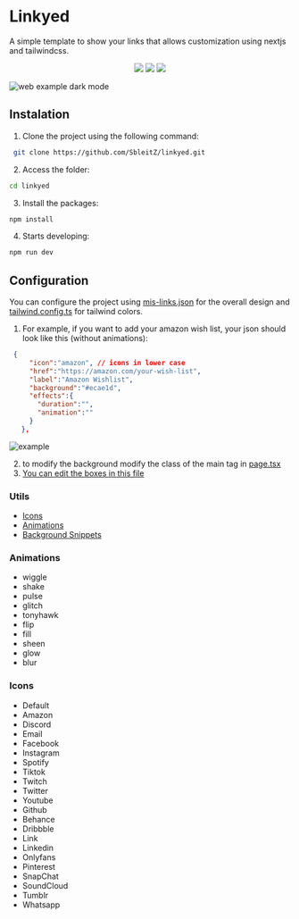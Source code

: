 # Linkyed
A simple template to show your links that allows customization using nextjs and tailwindcss.
<p align="center">
  <a>
    <img src="https://img.shields.io/badge/Next-black?style=for-the-badge&logo=next.js&logoColor=white">
  <a/>
  <a>
    <img src="https://img.shields.io/badge/typescript-%23007ACC.svg?style=for-the-badge&logo=typescript&logoColor=white">
  <a/>
  <a>
    <img src="https://img.shields.io/badge/tailwindcss-%2338B2AC.svg?style=for-the-badge&logo=tailwind-css&logoColor=white">
  <a/>
</p>
<img src="https://i.imgur.com/FY9hQWj.gif" alt="web example dark mode"/>

## Instalation
  1. Clone the project using the following command: 

   ```bash
    git clone https://github.com/SbleitZ/linkyed.git
   ```
  2. Access the folder:

   ```bash
   cd linkyed
   ```
  3. Install the packages:
   ```bash
   npm install
   ```
  4. Starts developing:
   ```bash
   npm run dev
   ```
## Configuration

You can configure the project using [mis-links.json](./mis-links.json) for the overall design and [tailwind.config.ts](tailwind.config.ts) for tailwind colors.

1. For example, if you want to add your amazon wish list, your json should look like this (without animations):
 ```json
  {
      "icon":"amazon", // icons in lower case
      "href":"https://amazon.com/your-wish-list",
      "label":"Amazon Wishlist",
      "background":"#ecae1d",
      "effects":{
        "duration":"",
        "animation":""
      }
    },
 ```
 <img src="https://i.imgur.com/ivFdUHj.png" alt="example"/>

2. to modify the background modify the class of the main tag in [page.tsx](./src/app/page.tsx#L8,C98)
3. [You can edit the boxes in this file](/src/app/components/Links.tsx)

### Utils
- [Icons](https://www.svgrepo.com)
- [Animations](https://codepen.io/davideast/pen/MWxvzjm)
- [Background Snippets](https://bg.ibelick.com/)

### Animations
- wiggle
- shake
- pulse
- glitch
- tonyhawk
- flip
- fill
- sheen
- glow
- blur

### Icons
- Default
- Amazon
- Discord
- Email
- Facebook
- Instagram
- Spotify
- Tiktok
- Twitch
- Twitter
- Youtube
- Github
- Behance
- Dribbble
- Link
- Linkedin
- Onlyfans
- Pinterest
- SnapChat
- SoundCloud
- Tumblr
- Whatsapp
